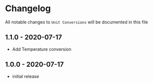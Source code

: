 # Changelog

All notable changes to `Unit Conversions` will be documented in this file

## 1.1.0 - 2020-07-17

- Add Temperature conversion

## 1.0.0 - 2020-07-17

- initial release
